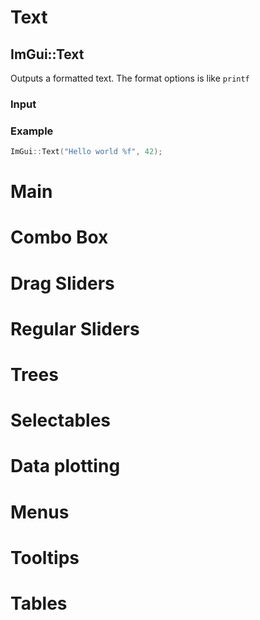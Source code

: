 # Text
## ImGui::Text

Outputs a formatted text. The format options is like `printf`

### Input

### Example
```c++
ImGui::Text("Hello world %f", 42);
```

# Main

# Combo Box

# Drag Sliders

# Regular Sliders

# Trees

# Selectables

# Data plotting

# Menus

# Tooltips

# Tables